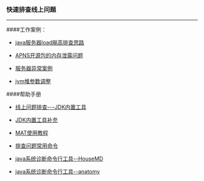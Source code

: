 ### 快速排查线上问题
---

####工作案例：

* [java服务器load飚高排查思路](java服务器load飚高排查思路.md)

* [APNS开源包的内存泄露问题](http://blog.csdn.net/itomge/article/details/48803575)

* [服务器异常案例](服务器异常案例.md)

* [jvm堆参数调整](jvm堆参数调整.md)


####帮助手册

* [线上问题排查---JDK内置工具](http://blog.csdn.net/itomge/article/details/9904555)

* [JDK内置工具补充](JDK内置工具补充.md)

* [MAT使用教程](http://blog.csdn.net/itomge/article/details/48719527)

* [排查问题常用命令](排查问题常用命令.md)

* [java系统诊断命令行工具--HouseMD](https://github.com/CSUG/HouseMD)

* [java系统诊断命令行工具--anatomy](anatomy.md)